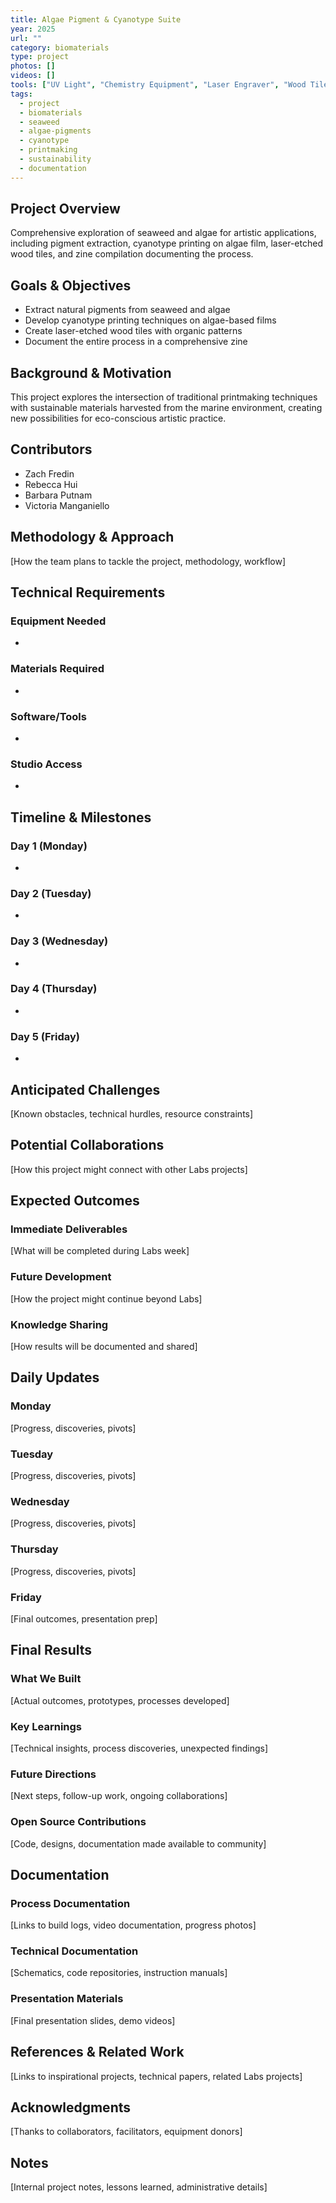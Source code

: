```yaml
---
title: Algae Pigment & Cyanotype Suite
year: 2025
url: ""
category: biomaterials
type: project
photos: []
videos: []
tools: ["UV Light", "Chemistry Equipment", "Laser Engraver", "Wood Tiles"]
tags:
  - project
  - biomaterials
  - seaweed
  - algae-pigments
  - cyanotype
  - printmaking
  - sustainability
  - documentation
---
```


## Project Overview
Comprehensive exploration of seaweed and algae for artistic applications, including pigment extraction, cyanotype printing on algae film, laser-etched wood tiles, and zine compilation documenting the process.

## Goals & Objectives
- Extract natural pigments from seaweed and algae
- Develop cyanotype printing techniques on algae-based films
- Create laser-etched wood tiles with organic patterns
- Document the entire process in a comprehensive zine

## Background & Motivation
This project explores the intersection of traditional printmaking techniques with sustainable materials harvested from the marine environment, creating new possibilities for eco-conscious artistic practice.

## Contributors 
- Zach Fredin
- Rebecca Hui
- Barbara Putnam
- Victoria Manganiello

## Methodology & Approach

[How the team plans to tackle the project, methodology, workflow]

## Technical Requirements

### Equipment Needed
- 

### Materials Required
- 

### Software/Tools
- 

### Studio Access
- 

## Timeline & Milestones

### Day 1 (Monday)
- 

### Day 2 (Tuesday)
- 

### Day 3 (Wednesday)
- 

### Day 4 (Thursday)
- 

### Day 5 (Friday)
- 

## Anticipated Challenges

[Known obstacles, technical hurdles, resource constraints]

## Potential Collaborations

[How this project might connect with other Labs projects]

## Expected Outcomes

### Immediate Deliverables
[What will be completed during Labs week]

### Future Development
[How the project might continue beyond Labs]

### Knowledge Sharing
[How results will be documented and shared]

## Daily Updates

### Monday
[Progress, discoveries, pivots]

### Tuesday
[Progress, discoveries, pivots]

### Wednesday
[Progress, discoveries, pivots]

### Thursday
[Progress, discoveries, pivots]

### Friday
[Final outcomes, presentation prep]

## Final Results

### What We Built
[Actual outcomes, prototypes, processes developed]

### Key Learnings
[Technical insights, process discoveries, unexpected findings]

### Future Directions
[Next steps, follow-up work, ongoing collaborations]

### Open Source Contributions
[Code, designs, documentation made available to community]

## Documentation

### Process Documentation
[Links to build logs, video documentation, progress photos]

### Technical Documentation
[Schematics, code repositories, instruction manuals]

### Presentation Materials
[Final presentation slides, demo videos]

## References & Related Work

[Links to inspirational projects, technical papers, related Labs projects]

## Acknowledgments

[Thanks to collaborators, facilitators, equipment donors]

## Notes

[Internal project notes, lessons learned, administrative details] 